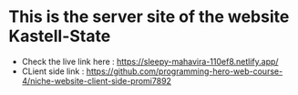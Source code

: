 # This is the server site of the website Kastell-State

- Check the live link here : https://sleepy-mahavira-110ef8.netlify.app/
- CLient side link : https://github.com/programming-hero-web-course-4/niche-website-client-side-promi7892
